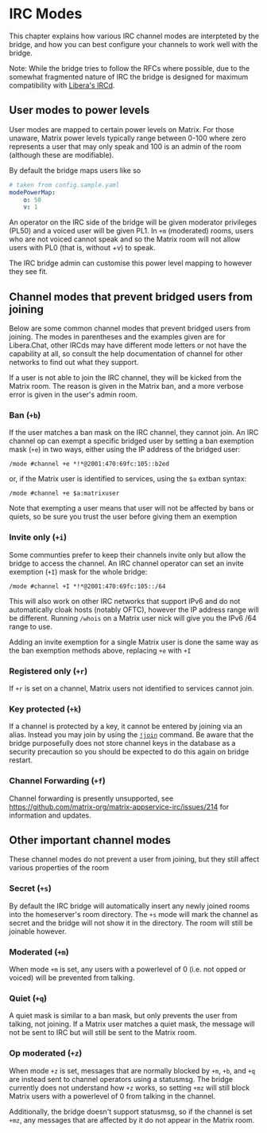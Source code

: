 IRC Modes
=========

This chapter explains how various IRC channel modes are interpteted by the bridge, and how you can best configure your
channels to work well with the bridge.

Note: While the bridge tries to follow the RFCs where possible, due to the somewhat fragmented nature of IRC the bridge is
designed for maximum compatibility with [Libera's IRCd](https://github.com/solanum-ircd/solanum).

## User modes to power levels

User modes are mapped to certain power levels on Matrix. For those unaware, Matrix power levels typically range between
0-100 where zero represents a user that may only speak and 100 is an admin of the room (although these are modifiable).

By default the bridge maps users like so

```yaml
# taken from config.sample.yaml
modePowerMap:
    o: 50
    v: 1
```

An operator on the IRC side of the bridge will be given moderator privileges (PL50) and a voiced user will be given
PL1. In `+m` (moderated) rooms, users who are not voiced cannot speak and so the Matrix room will not allow users with
PL0 (that is, without +v) to speak.

The IRC bridge admin can customise this power level mapping to however they see fit.

## Channel modes that prevent bridged users from joining

Below are some common channel modes that prevent bridged users from joining. The modes in parentheses and the examples
given are for Libera.Chat, other IRCds may have different mode letters or not have the capability at all, so consult the
help documentation of channel for other networks to find out what they support.

If a user is not able to join the IRC channel, they will be kicked from the Matrix room. The reason is given in the 
Matrix ban, and a more verbose error is given in the user's admin room.

### Ban (`+b`)

If the user matches a ban mask on the IRC channel, they cannot join. An IRC channel op can exempt a specific bridged
user by setting a ban exemption mask (`+e`) in two ways, either using the IP address of the bridged user:

```
/mode #channel +e *!*@2001:470:69fc:105::b2ed
```

or, if the Matrix user is identified to services, using the `$a` extban syntax:

```
/mode #channel +e $a:matrixuser
```

Note that exempting a user means that user will not be affected by bans or quiets,
so be sure you trust the user before giving them an exemption

### Invite only (`+i`)

Some communties prefer to keep their channels invite only but allow the bridge to access the channel. An IRC channel
operator can set an invite exemption (`+I`) mask for the whole bridge:

```
/mode #channel +I *!*@2001:470:69fc:105::/64
```

This will also work on other IRC networks that support IPv6 and do not automatically cloak hosts (notably OFTC), however
the IP address range will be different. Running `/whois` on a Matrix user nick will give you the IPv6 /64 range to use.

Adding an invite exemption for a single Matrix user is done the same way as the ban exemption methods above, replacing `+e`
with `+I`

### Registered only (`+r`)

If `+r` is set on a channel, Matrix users not identified to services cannot join. 

### Key protected (`+k`)

If a channel is protected by a key, it cannot be entered by joining via an alias. Instead you may join by using
the [`!join`](admin_room#join) command. Be aware that the bridge purposefully does not store channel keys in
the database as a security precaution so you should be expected to do this again on bridge restart.

### Channel Forwarding (`+f`)

Channel forwarding is presently unsupported, see https://github.com/matrix-org/matrix-appservice-irc/issues/214
for information and updates.

## Other important channel modes

These channel modes do not prevent a user from joining, but they still affect various properties of the room

### Secret (`+s`)

By default the IRC bridge will automatically insert any newly joined rooms into the homeserver's room directory.
The `+s` mode will mark the channel as secret and the bridge will not show it in the directory. The room will still
be joinable however.

### Moderated (`+m`)

When mode `+m` is set, any users with a powerlevel of 0 (i.e. not opped or voiced) will be prevented from talking.

### Quiet (`+q`)

A quiet mask is similar to a ban mask, but only prevents the user from talking, not joining. If a Matrix user matches
a quiet mask, the message will not be sent to IRC but will still be sent to the Matrix room.

### Op moderated (`+z`)

When mode `+z` is set, messages that are normally blocked by `+m`, `+b`, and `+q` are instead sent to channel operators
using a statusmsg. The bridge currently does not understand how `+z` works, so setting `+mz` will still block Matrix
users with a powerlevel of 0 from talking in the channel.

Additionally, the bridge doesn't support statusmsg, so if the channel is set `+mz`, any messages that are affected by it
do not appear in the Matrix room.